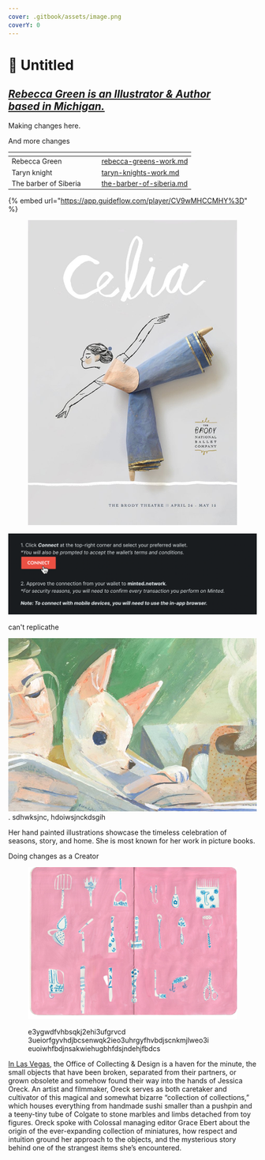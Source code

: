 ```yaml
---
cover: .gitbook/assets/image.png
coverY: 0
---
```


# 🚩 Untitled

[_Rebecca Green is an Illustrator & Author_\
_based in Michigan._](https://www.thisiscolossal.com/)
------------------------------------------------------

Making changes here.&#x20;

And more changes&#x20;

<table data-view="cards"><thead><tr><th></th><th></th><th></th><th data-hidden data-card-target data-type="content-ref"></th></tr></thead><tbody><tr><td>Rebecca Green</td><td></td><td></td><td><a href="inspiring-work/rebecca-greens-work.md">rebecca-greens-work.md</a></td></tr><tr><td>Taryn knight </td><td></td><td></td><td><a href="taryn-knights-work.md">taryn-knights-work.md</a></td></tr><tr><td>The barber of Siberia</td><td></td><td></td><td><a href="group-1/the-barber-of-siberia.md">the-barber-of-siberia.md</a></td></tr></tbody></table>

{% embed url="https://app.guideflow.com/player/CV9wMHCCMHY%3D" %}

<figure><img src=".gitbook/assets/CELIA_balletposterWS.jpeg" alt=""><figcaption></figcaption></figure>

![](<.gitbook/assets/CleanShot 2023-05-19 at 13.40.41@2x.png>)

can't replicathe&#x20;

<img src=".gitbook/assets/morningtinypawws_det1+copy (1).jpeg" alt="" data-size="line">. sdhwksjnc,  hdoiwsjnckdsgih

Her hand painted illustrations showcase the timeless celebration of seasons, story, and home. She is most known for her work in picture books.

Doing changes as a Creator



<figure><img src=".gitbook/assets/008-removebg-preview.png" alt=""><figcaption><p>e3ygwdfvhbsqkj2ehi3ufgrvcd 3ueiorfgyvhdjbcsenwqk2ieo3uhrgyfhvbdjscnkmjlweo3i euoiwhfbdjnsakwiehugbhfdsjndehjfbdcs</p></figcaption></figure>

[In Las Vegas](https://www.thisiscolossal.com/category/design/), the Office of Collecting & Design is a haven for the minute, the small objects that have been broken, separated from their partners, or grown obsolete and somehow found their way into the hands of Jessica Oreck. An artist and filmmaker, Oreck serves as both caretaker and cultivator of this magical and somewhat bizarre “collection of collections,” which houses everything from handmade sushi smaller than a pushpin and a teeny-tiny tube of Colgate to stone marbles and limbs detached from toy figures. Oreck spoke with Colossal managing editor Grace Ebert about the origin of the ever-expanding collection of miniatures, how respect and intuition ground her approach to the objects, and the mysterious story behind one of the strangest items she’s encountered.
